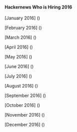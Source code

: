 #### Hackernews Who is Hiring 2016

[January 2016]
()

[February 2016]
()

[March 2016]
()

[April 2016]
()

[May 2016]
()

[June 2016]
()

[July 2016]
()

[August 2016]
()

[September 2016]
()

[October 2016]
()

[November 2016]
()

[December 2016]
()

